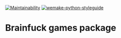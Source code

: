 [![Maintainability](https://api.codeclimate.com/v1/badges/16509fb7e02aabc97448/maintainability)](https://codeclimate.com/github/gitmaster1337/brainfuck-lvl1/maintainability)
[![wemake-python-styleguide](https://img.shields.io/badge/style-wemake-000000.svg)](https://github.com/wemake-services/wemake-python-styleguide)
# Brainfuck games package
